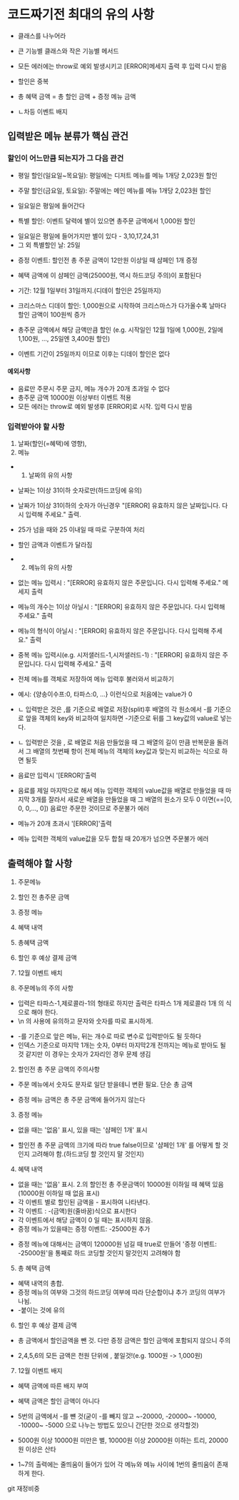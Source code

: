 # 코드짜기전 최대의 유의 사항
- 클래스를 나누어라
- 큰 기능별 클래스와 작은 기능별 메서드
- 모든 에러에는 throw로 예외 발생시키고 [ERROR]메세지 출력 후 입력 다시 받음

- 할인은 중복
- 총 혜택 금액 = 총 할인 금액 + 증정 메뉴 금액
- ㄴ차등 이벤트 배지

## 입력받은 메뉴 분류가 핵심 관건

### 할인이 어느만큼 되는지가 그 다음 관건
- 평일 할인(일요일~목요일): 평일에는 디저트 메뉴를 메뉴 1개당 2,023원 할인

- 주말 할인(금요일, 토요일): 주말에는 메인 메뉴를 메뉴 1개당 2,023원 할인
* 일요일은 평일에 들어간다

- 특별 할인: 이벤트 달력에 별이 있으면 총주문 금액에서 1,000원 할인
* 일요일은 평일에 들어가지만 별이 있다 - 3,10,17,24,31
* 그 외 특별할인 날: 25일

- 증정 이벤트: 할인전 총 주문 금액이 12만원 이상일 때 샴페인 1개 증정
* 혜택 금액에 이 샴페인 금액(25000원, 역시 하드코딩 주의)이 포함된다

- 기간: 12월 1일부터 31일까지.(디데이 할인은 25일까지)

- 크리스마스 디데이 할인: 1,000원으로 시작하여 크리스마스가 다가올수록 날마다 할인 금액이 100원씩 증가
- 총주문 금액에서 해당 금액만큼 할인
(e.g. 시작일인 12월 1일에 1,000원, 2일에 1,100원, ..., 25일엔 3,400원 할인)
* 이벤트 기간이 25일까지 이므로 이후는 디데이 할인은 없다

#### 예외사항
- 음료만 주문시 주문 금지, 메뉴 개수가 20개 초과일 수 없다
- 총주문 금액 10000원 이상부터 이벤트 적용
- 모든 에러는 throw로 예외 발생후 [ERROR]로 시작. 입력 다시 받음

### 입력받아야 할 사항
1. 날짜(할인(=혜택)에 영향), 
2. 메뉴

- 1. 날짜의 유의 사항
- 날짜는 1이상 31이하 숫자로만(하드코딩에 유의)
- 날짜가 1이상 31이하의 숫자가 아닌경우 "[ERROR] 유효하지 않은 날짜입니다. 다시 입력해 주세요." 출력. 
- 25가 넘을 때와 25 이내일 때 따로 구분하여 처리
- 할인 금액과 이벤트가 달라짐

- 2. 메뉴의 유의 사항
- 없는 메뉴 입력시 :  "[ERROR] 유효하지 않은 주문입니다. 다시 입력해 주세요." 메세지 출력
- 메뉴의 개수는 1이상 아닐시 : "[ERROR] 유효하지 않은 주문입니다. 다시 입력해 주세요." 출력
-  메뉴의 형식이 아닐시 : "[ERROR] 유효하지 않은 주문입니다. 다시 입력해 주세요." 출력
- 중복 메뉴 입력시(e.g. 시저샐러드-1,시저샐러드-1) : "[ERROR] 유효하지 않은 주문입니다. 다시 입력해 주세요." 출력
- 전체 메뉴를 객체로 저장하여 메뉴 입력후 불러와서 비교하기
- 예시: {양송이수프:0, 타파스:0, ...} 이런식으로 처음에는 value가 0
- ㄴ 입력받은 것은 ,를 기준으로 배열로 저장(split)후 배열의 각 원소에서 -를 기준으로 앞을 객체의 key와 비교하여 일치하면 -기준으로 뒤를 그 key값의 value로 넣는다. 
- ㄴ 입력받은 것을 , 로 배열로 처음 만들었을 때 그 배열의 길이 만큼 반복문을 돌려서 그 배열의 첫번째 항이 전체 메뉴의 객체의 key값과 맞는지 비교하는 식으로 하면 될듯

- 음료만 입력시 '[ERROR]'출력
* 음료를 제일 마지막으로 해서 메뉴 입력한 객체의 value값을 배열로 만들었을 때 마지막 3개를 잘라서 새로운 배열을 만들었을 때 그 배열의 원소가 모두 0 이면(==[0, 0, 0,..., 0]) 음료만 주문한 것이므로 주문불가 에러

- 메뉴가 20개 초과시 '[ERROR]'출력
* 메뉴 입력한 객체의 value값을 모두 합칠 때 20개가 넘으면 주문불가 에러

## 출력해야 할 사항
 1. 주문메뉴
 2. 할인 전 총주문 금액
 3. 증정 메뉴
 4. 혜택 내역
 5. 총혜택 금액
 6. 할인 후 예상 결제 금액
 7. 12월 이벤트 배치

 1. 주문메뉴의 주의 사항
 - 입력은 타파스-1,제로콜라-1의 형태로 하지만 출력은 
 타파스 1개
 제로콜라 1개
 의 식으로 해야 한다. 
 - \n 의 사용에 유의하고 문자와 숫자를 따로 표시하게.
 * -를 기준으로 앞은 메뉴, 뒤는 개수로 따로 변수로 입력받아도 될 듯하다
 * 인덱스 기준으로 마지막 1개는 숫자, 0부터 마지막2개 전까지는 메뉴로 받아도 될 것 같지만 이 경우는 숫자가 2자리인 경우 문제 생김
 
 2. 할인전 총 주문 금액의 주의사항
 - 주문 메뉴에서 숫자도 문자로 일단 받을테니 변환 필요. 단순 총 금액
 * 증정 메뉴 금액은 총 주문 금액에 들어가지 않는다

 3. 증정 메뉴
 - 없을 때는 '없음' 표시, 있을 때는 '샴페인 1개' 표시
 * 할인전 총 주문 금액의 크기에 따라 true false이므로 '샴페인 1개' 를 어떻게 할 것인지 고려해야 함.(하드코딩 할 것인지 말 것인지)
 
 4. 혜택 내역
 - 없을 때는 '없음' 표시. 2.의 할인전 총 주문금액이 10000원 이하일 때 혜택 있음(10000원 이하일 때 없음 표시)
 - 각 이벤트 별로 할인된 금액을 - 표시하여 나타낸다.
 - 각 이벤트 : -(금액)원(줄바꿈)식으로 표시한다
 - 각 이벤트에서 해당 금액이 0 일 때는 표시하지 않음.
 - 증정 메뉴가 있을때는 증정 이벤트: -25000원 추가
 * 증정 메뉴에 대해서는 금액이 120000원 넘길 때 true로 만들어 '증정 이벤트: -25000원'을 통째로 하드 코딩할 것인지 말것인지 고려해야 함

 5. 총 혜택 금액
 - 혜택 내역의 총합.
 - 증정 메뉴의 여부와 그것의 하드코딩 여부에 따라 단순합이냐 추가 코딩의 여부가 나뉨. 
 - -붙이는 것에 유의

 6. 할인 후 예상 결제 금액
 - 총 금액에서 할인금액을 뺀 것. 다만 증정 금액은 할인 금액에 포함되지 않으니 주의
 * 2,4,5,6의 모든 금액은 천원 단위에 , 붙일것!(e.g. 1000원 -> 1,000원)

 7. 12월 이벤트 배지
 - 혜택 금액에 따른 배지 부여 
 * 혜택 금액은 할인 금액이 아니다
 * 5번의 금액에서 -를 뺸 것(굳이 -를 빼지 않고 ~-20000, -20000~ -10000, -10000~ -5000 으로 나누는 방법도 있으니 간단한 것으로 생각할것)
 * 5000원 이상 10000원 미만은 별, 10000원 이상 20000원 이하는 트리, 20000원 이상은 산타

 * 1~7의 출력에는 줄띄움이 들어가 있어 각 메뉴와 메뉴 사이에 1번의 줄띄움이 존재하게 한다.

git 재정비중
